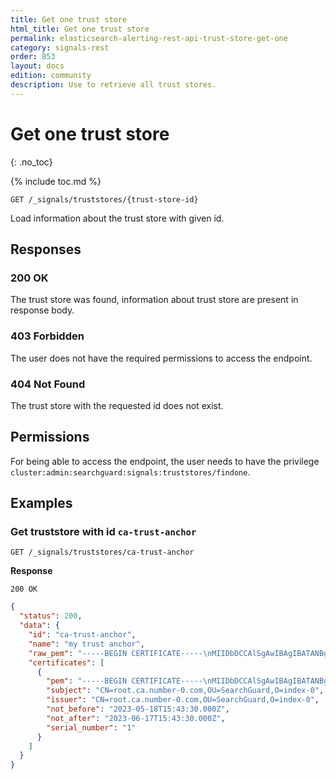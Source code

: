 ```yaml
---
title: Get one trust store
html_title: Get one trust store
permalink: elasticsearch-alerting-rest-api-trust-store-get-one
category: signals-rest
order: 853
layout: docs
edition: community
description: Use to retrieve all trust stores.
---
```


<!--- Copyright 2023 floragunn GmbH -->

# Get one trust store
{: .no_toc}

{% include toc.md %}


```
GET /_signals/truststores/{trust-store-id}
```

Load information about the trust store with given id. 


## Responses

### 200 OK

The trust store was found, information about trust store are present in response body.

### 403 Forbidden

The user does not have the required permissions to access the endpoint.

### 404 Not Found

The trust store with the requested id does not exist.

## Permissions

For being able to access the endpoint, the user needs to have the privilege `cluster:admin:searchguard:signals:truststores/findone`.

## Examples

### Get truststore with id `ca-trust-anchor`

```
GET /_signals/truststores/ca-trust-anchor
```

**Response**

```
200 OK
```

```json
{
  "status": 200,
  "data": {
    "id": "ca-trust-anchor",
    "name": "my trust anchor",
    "raw_pem": "-----BEGIN CERTIFICATE-----\nMIIDbDCCAlSgAwIBAgIBATANBgkqhkiG9w0BAQsFADBHMRAwDgYDVQQKDAdpbmRl\neC0wMRQwEgYDVQQLDAtTZWFyY2hHdWFyZDEdMBsGA1UEAwwUcm9vdC5jYS5udW1i\nZXItMC5jb20wHhcNMjMwNTE4MTU0MzMwWhcNMjMwNjE3MTU0MzMwWjBHMRAwDgYD\nVQQKDAdpbmRleC0wMRQwEgYDVQQLDAtTZWFyY2hHdWFyZDEdMBsGA1UEAwwUcm9v\ndC5jYS5udW1iZXItMC5jb20wggEiMA0GCSqGSIb3DQEBAQUAA4IBDwAwggEKAoIB\nAQDL0mJkBHydlHIYIfZbP05RvH/31J4S7Dlkw0hCZP8qsF9JWC9voeoLdxDm7XS1\nEQ/osotUD6C6JvQC8CUp659PMFJkvRbouoUMm4fy0t6W5Td2OejBZ5/JAsRogUw1\nZDBsUY4VzzG3YcZGO9D13/EGM+fDqGVLrd9KQU89EBz4ZTh9D5DwxdH//eKDWc3O\nLtJDd/0SQwq2QuQ6RMQo8UaFIcGtl4tpoukDPzwT0s+jNgHcNaJQcHCsf5qb5yfT\n6Vwd1n8mEyd7o7wErQpqQTYQSL6Zl5rVENggvLBZ+IoBPAdKnXLqVxGRS+8yfQbr\nr6ds0Ic0msEXOgf6Ma6Ax3ebAgMBAAGjYzBhMA8GA1UdEwEB/wQFMAMBAf8wHwYD\nVR0jBBgwFoAUZLIuPFJPTyMZCxSglaea/myWYJ8wHQYDVR0OBBYEFGSyLjxST08j\nGQsUoJWnmv5slmCfMA4GA1UdDwEB/wQEAwIBhjANBgkqhkiG9w0BAQsFAAOCAQEA\nSZ01KvwkwxjNf1azrBWAfVgUU78DsSzF3C732ABwpTfagypxVNCHxgKB2UUWTl3T\nV6N6noDcVr3F5s/uwNpqlWdvHdohnnP1L8kt7ffWVAKfrRq3HAZsZGL31wQVNL+Z\nxx1xeB3Y3Q3ual+D20VivPg9QH4EfJiRwAUD4DooW0EQtwbRqYxb+vM4EcdvSvZH\nWnJ/HIGRjCrp77+JiaNOK+BfOgZb1af3+fit7nJZGmbAchk4CivS/FVDMTPUwQnG\nFvYSkmIJr/LNMNLRrV1zPO5VKlNUB7IU40zyIsf4CwYoefPiF7Xy9HyCzL5v5Q9A\njyS2KwH21/DFtX582wsDOQ==\n-----END CERTIFICATE-----",
    "certificates": [
      {
        "pem": "-----BEGIN CERTIFICATE-----\nMIIDbDCCAlSgAwIBAgIBATANBgkqhkiG9w0BAQsFADBHMRAwDgYDVQQKDAdpbmRl\neC0wMRQwEgYDVQQLDAtTZWFyY2hHdWFyZDEdMBsGA1UEAwwUcm9vdC5jYS5udW1i\nZXItMC5jb20wHhcNMjMwNTE4MTU0MzMwWhcNMjMwNjE3MTU0MzMwWjBHMRAwDgYD\nVQQKDAdpbmRleC0wMRQwEgYDVQQLDAtTZWFyY2hHdWFyZDEdMBsGA1UEAwwUcm9v\ndC5jYS5udW1iZXItMC5jb20wggEiMA0GCSqGSIb3DQEBAQUAA4IBDwAwggEKAoIB\nAQDL0mJkBHydlHIYIfZbP05RvH/31J4S7Dlkw0hCZP8qsF9JWC9voeoLdxDm7XS1\nEQ/osotUD6C6JvQC8CUp659PMFJkvRbouoUMm4fy0t6W5Td2OejBZ5/JAsRogUw1\nZDBsUY4VzzG3YcZGO9D13/EGM+fDqGVLrd9KQU89EBz4ZTh9D5DwxdH//eKDWc3O\nLtJDd/0SQwq2QuQ6RMQo8UaFIcGtl4tpoukDPzwT0s+jNgHcNaJQcHCsf5qb5yfT\n6Vwd1n8mEyd7o7wErQpqQTYQSL6Zl5rVENggvLBZ+IoBPAdKnXLqVxGRS+8yfQbr\nr6ds0Ic0msEXOgf6Ma6Ax3ebAgMBAAGjYzBhMA8GA1UdEwEB/wQFMAMBAf8wHwYD\nVR0jBBgwFoAUZLIuPFJPTyMZCxSglaea/myWYJ8wHQYDVR0OBBYEFGSyLjxST08j\nGQsUoJWnmv5slmCfMA4GA1UdDwEB/wQEAwIBhjANBgkqhkiG9w0BAQsFAAOCAQEA\nSZ01KvwkwxjNf1azrBWAfVgUU78DsSzF3C732ABwpTfagypxVNCHxgKB2UUWTl3T\nV6N6noDcVr3F5s/uwNpqlWdvHdohnnP1L8kt7ffWVAKfrRq3HAZsZGL31wQVNL+Z\nxx1xeB3Y3Q3ual+D20VivPg9QH4EfJiRwAUD4DooW0EQtwbRqYxb+vM4EcdvSvZH\nWnJ/HIGRjCrp77+JiaNOK+BfOgZb1af3+fit7nJZGmbAchk4CivS/FVDMTPUwQnG\nFvYSkmIJr/LNMNLRrV1zPO5VKlNUB7IU40zyIsf4CwYoefPiF7Xy9HyCzL5v5Q9A\njyS2KwH21/DFtX582wsDOQ==\n-----END CERTIFICATE-----",
        "subject": "CN=root.ca.number-0.com,OU=SearchGuard,O=index-0",
        "issuer": "CN=root.ca.number-0.com,OU=SearchGuard,O=index-0",
        "not_before": "2023-05-18T15:43:30.000Z",
        "not_after": "2023-06-17T15:43:30.000Z",
        "serial_number": "1"
      }
    ]
  }
}
```
